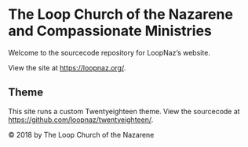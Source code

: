 # The Loop Church of the Nazarene and Compassionate Ministries

Welcome to the sourcecode repository for LoopNaz’s website.

View the site at https://loopnaz.org/.

## Theme

This site runs a custom Twentyeighteen theme. View the sourcecode at https://github.com/loopnaz/twentyeighteen/.

&copy; 2018 by The Loop Church of the Nazarene
